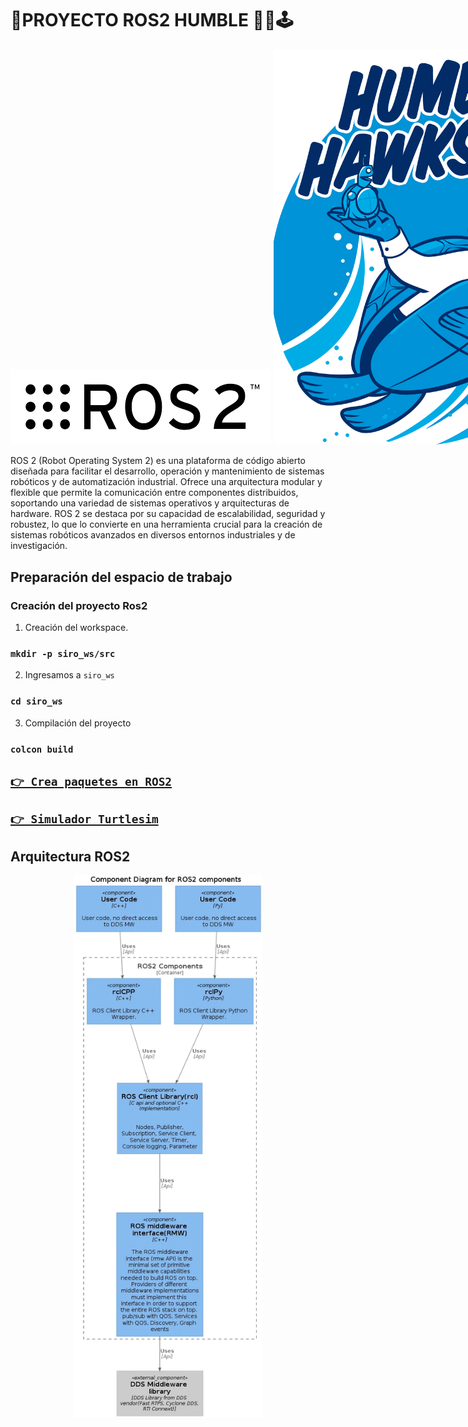 # 🎯PROYECTO ROS2 HUMBLE 🤖🚀🕹️


<div id="header" align="center" style="align-items: center; white-space: nowrap; width: 100%">
    <div align="center" style="display: inline; width: 50%">
        <img src="/images/ros2.png" title="ros2" alt="ros2"/>
    </div>
    <div align="center" style="align-items: center; display: inline; width: 50%">
        <img src="/images/humble.png" title="humble" alt="humble"/>
    </div>
</div>


ROS 2 (Robot Operating System 2) es una plataforma de código abierto diseñada para facilitar el desarrollo, operación y mantenimiento de sistemas robóticos y de automatización industrial. Ofrece una arquitectura modular y flexible que permite la comunicación entre componentes distribuidos, soportando una variedad de sistemas operativos y arquitecturas de hardware. ROS 2 se destaca por su capacidad de escalabilidad, seguridad y robustez, lo que lo convierte en una herramienta crucial para la creación de sistemas robóticos avanzados en diversos entornos industriales y de investigación.


## Preparación del espacio de trabajo


### Creación del proyecto Ros2


1. Creación del workspace.


### `mkdir -p siro_ws/src`


2. Ingresamos a `siro_ws`


### `cd siro_ws`


3. Compilación del proyecto


### `colcon build`



## [`👉 Crea paquetes en ROS2`](./src/)

## [`👉 Simulador Turtlesim`](./turtlesim/)

## Arquitectura ROS2


<div id="header" align="center">
    <img src="/images/arquitectura.png" alt="Descripción de la imagen" width="60%" max-width="800px">
</div>





